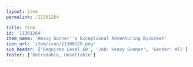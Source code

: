 ```yaml
---
layout: item
permalink: /11301264

title: Item
id: '11301264'
item_name: 'Heavy Gunner''s Exceptional Adventuring Bycocket'
icon_url: 'item/icon/11300120.png'
sub_header: ['Requires Level 60', 'Job: Heavy Gunner', 'Gender: All']
footer: ['Untradable, Unsellable']
---
```

